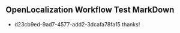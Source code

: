 ## OpenLocalization Workflow Test MarkDown
* d23cb9ed-9ad7-4577-add2-3dcafa78fa15 thanks!

<!--HONumber=Aug16_HO3-->


